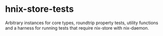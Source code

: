 # hnix-store-tests

Arbitrary instances for core types, roundtrip property tests, utility functions
and a harness for running tests that require nix-store
with nix-daemon.

[Test.Hspec.Nix]: ./src/Test/Hspec/Nix.hs
